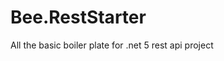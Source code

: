 # Bee.RestStarter
All the basic boiler plate for .net 5 rest api project


<!-- Security scan triggered at 2025-09-02 01:05:11 -->

<!-- Security scan triggered at 2025-09-02 01:51:33 -->

<!-- Security scan triggered at 2025-09-09 05:30:02 -->

<!-- Security scan triggered at 2025-09-09 05:32:57 -->